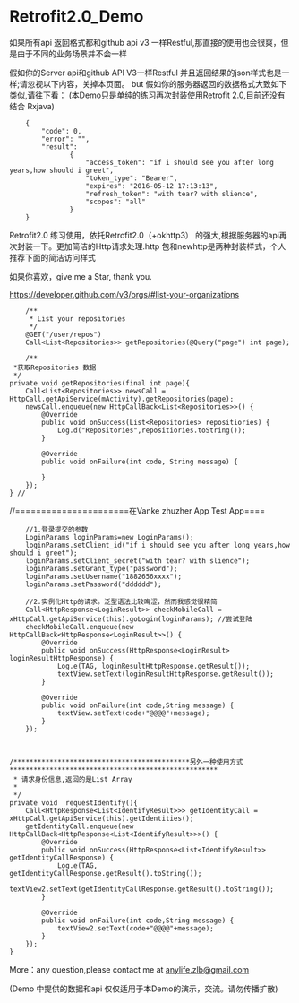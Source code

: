 # Retrofit2.0_Demo


如果所有api 返回格式都和github api v3 一样Restful,那直接的使用也会很爽，但是由于不同的业务场景并不会一样

假如你的Server api和github API V3一样Restful 并且返回结果的json样式也是一样;请忽视以下内容，关掉本页面。
but 假如你的服务器返回的数据格式大致如下类似,请往下看：
(本Demo只是单纯的练习再次封装使用Retrofit 2.0,目前还没有结合 Rxjava)


        {
            "code": 0, 
            "error": "",
            "result":
                   {
                       "access_token": "if i should see you after long years,how should i greet",
                       "token_type": "Bearer",
                       "expires": "2016-05-12 17:13:13",
                       "refresh_token": "with tear? with slience",
                       "scopes": "all"
                   }
        }


Retrofit2.0 练习使用，依托Retrofit2.0（+okhttp3） 的强大,根据服务器的api再次封装一下。更加简洁的Http请求处理.http 包和newhttp是两种封装样式，个人推荐下面的简洁访问样式

如果你喜欢，give me a Star, thank you.


https://developer.github.com/v3/orgs/#list-your-organizations

        /**
         * List your repositories
         */
        @GET("/user/repos")
        Call<List<Repositories>> getRepositories(@Query("page") int page);
        
        /**
	 *获取Repositories 数据
	 */
	private void getRepositories(final int page){
		Call<List<Repositories>> newsCall = HttpCall.getApiService(mActivity).getRepositories(page);
		newsCall.enqueue(new HttpCallBack<List<Repositories>>() {
			@Override
			public void onSuccess(List<Repositories> repositiories) {
				Log.d("Repositories",repositiories.toString());
			}

			@Override
			public void onFailure(int code, String message) {

			}
		});
	} //


//======================在Vanke zhuzher App Test App==== 

        //1.登录提交的参数
        LoginParams loginParams=new LoginParams();
        loginParams.setClient_id("if i should see you after long years,how should i greet");
        loginParams.setClient_secret("with tear? with slience");
        loginParams.setGrant_type("password");
        loginParams.setUsername("1882656xxxx");
        loginParams.setPassword("dddddd");

        //2.实例化Http的请求。泛型语法比较晦涩，然而我感觉很精简
        Call<HttpResponse<LoginResult>> checkMobileCall = xHttpCall.getApiService(this).goLogin(loginParams); //尝试登陆
        checkMobileCall.enqueue(new HttpCallBack<HttpResponse<LoginResult>>() {
            @Override
            public void onSuccess(HttpResponse<LoginResult> loginResultHttpResponse) {
                Log.e(TAG, loginResultHttpResponse.getResult());
                textView.setText(loginResultHttpResponse.getResult());
            }

            @Override
            public void onFailure(int code,String message) {
                textView.setText(code+"@@@@"+message);
            }
        });
        
        
        
    /********************************************另外一种使用方式****************************************************
     * 请求身份信息,返回的是List Array
     *
     */
    private void  requestIdentify(){
        Call<HttpResponse<List<IdentifyResult>>> getIdentityCall = xHttpCall.getApiService(this).getIdentities(); 
        getIdentityCall.enqueue(new HttpCallBack<HttpResponse<List<IdentifyResult>>>() {
            @Override
            public void onSuccess(HttpResponse<List<IdentifyResult>> getIdentityCallResponse) {
                Log.e(TAG, getIdentityCallResponse.getResult().toString());
                textView2.setText(getIdentityCallResponse.getResult().toString());
            }

            @Override
            public void onFailure(int code,String message) {
                textView2.setText(code+"@@@@"+message);
            }
        });
    }
        
        
        

More：any question,please contact me at anylife.zlb@gmail.com

(Demo 中提供的数据和api 仅仅适用于本Demo的演示，交流。请勿传播扩散)

